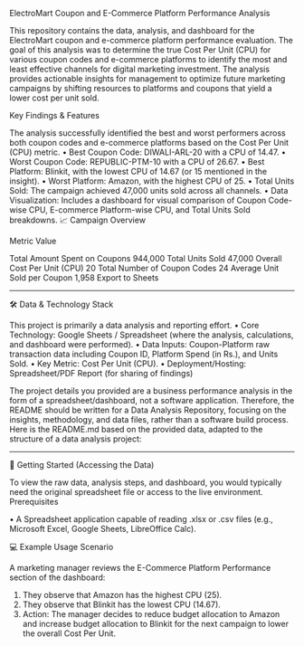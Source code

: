 ElectroMart Coupon and E-Commerce Platform Performance Analysis

This repository contains the data, analysis, and dashboard for the ElectroMart coupon and e-commerce platform performance evaluation. The goal of this analysis was to determine the true 
Cost Per Unit (CPU) for various coupon codes and e-commerce platforms to identify the most and least effective channels for digital marketing investment.
The analysis provides actionable insights for management to optimize future marketing campaigns by shifting resources to platforms and coupons that yield a lower cost per unit sold.

Key Findings & Features

The analysis successfully identified the best and worst performers across both coupon codes and e-commerce platforms based on the Cost Per Unit (CPU) metric.
•	Best Coupon Code: DIWALI-ARL-20 with a CPU of 14.47.
•	Worst Coupon Code: REPUBLIC-PTM-10 with a CPU of 26.67.
•	Best Platform: Blinkit, with the lowest CPU of 14.67 (or 15 mentioned in the insight).
•	Worst Platform: Amazon, with the highest CPU of 25.
•	Total Units Sold: The campaign achieved 47,000 units sold across all channels.
•	Data Visualization: Includes a dashboard for visual comparison of Coupon Code-wise CPU, E-commerce Platform-wise CPU, and Total Units Sold breakdowns.
📈 Campaign Overview

Metric	                         Value

Total Amount Spent on Coupons	   944,000 
Total Units Sold	               47,000 
Overall Cost Per Unit (CPU)	     20 
Total Number of Coupon Codes	   24 
Average Unit Sold per Coupon	   1,958 
Export to Sheets
________________________________________
🛠️ Data & Technology Stack

This project is primarily a data analysis and reporting effort.
•	Core Technology: Google Sheets / Spreadsheet (where the analysis, calculations, and dashboard were performed).
•	Data Inputs: Coupon-Platform raw transaction data including Coupon ID, Platform Spend (in Rs.), and Units Sold.
•	Key Metric: Cost Per Unit (CPU).
•	Deployment/Hosting: Spreadsheet/PDF Report (for sharing of findings)

The project details you provided are a business performance analysis in the form of a spreadsheet/dashboard, not a software application.
Therefore, the README should be written for a Data Analysis Repository, focusing on the insights, methodology, and data files, rather than a software build process.
Here is the README.md based on the provided data, adapted to the structure of a data analysis project:
________________________________________
🚀 Getting Started (Accessing the Data)

To view the raw data, analysis steps, and dashboard, you would typically need the original spreadsheet file or access to the live environment.
Prerequisites

•	A Spreadsheet application capable of reading .xlsx or .csv files (e.g., Microsoft Excel, Google Sheets, LibreOffice Calc).

💻 Example Usage Scenario

A marketing manager reviews the 
E-Commerce Platform Performance section of the dashboard:
1.	They observe that 
Amazon has the highest CPU (25).
2.	They observe that 
Blinkit has the lowest CPU (14.67).
3.	Action: The manager decides to reduce budget allocation to Amazon and increase budget allocation to Blinkit for the next campaign to lower the overall Cost Per Unit.
